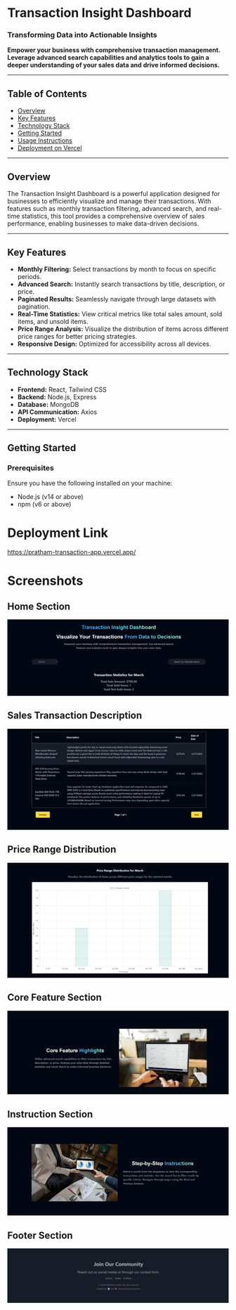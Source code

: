 # Transaction Insight Dashboard

### Transforming Data into Actionable Insights

**Empower your business with comprehensive transaction management. Leverage advanced search capabilities and analytics tools to gain a deeper understanding of your sales data and drive informed decisions.**

---

## Table of Contents

- [Overview](#overview)
- [Key Features](#key-features)
- [Technology Stack](#technology-stack)
- [Getting Started](#getting-started)
- [Usage Instructions](#usage-instructions)
- [Deployment on Vercel](#deployment-on-vercel)
---

## Overview

The Transaction Insight Dashboard is a powerful application designed for businesses to efficiently visualize and manage their transactions. With features such as monthly transaction filtering, advanced search, and real-time statistics, this tool provides a comprehensive overview of sales performance, enabling businesses to make data-driven decisions.

---

## Key Features

- **Monthly Filtering:** Select transactions by month to focus on specific periods.
- **Advanced Search:** Instantly search transactions by title, description, or price.
- **Paginated Results:** Seamlessly navigate through large datasets with pagination.
- **Real-Time Statistics:** View critical metrics like total sales amount, sold items, and unsold items.
- **Price Range Analysis:** Visualize the distribution of items across different price ranges for better pricing strategies.
- **Responsive Design:** Optimized for accessibility across all devices.

---

## Technology Stack

- **Frontend:** React, Tailwind CSS
- **Backend:** Node.js, Express
- **Database:** MongoDB
- **API Communication:** Axios
- **Deployment:** Vercel

---

## Getting Started

### Prerequisites

Ensure you have the following installed on your machine:

- Node.js (v14 or above)
- npm (v6 or above)

# Deployment Link 
https://pratham-transaction-app.vercel.app/

# Screenshots

## Home Section
<div>
      <img src="https://github.com/pratham0709/Roxiler---Assignment/blob/main/src/assets/images/1.png" alt="Project Banner">
</div>

## Sales Transaction Description
<div>
      <img src="https://github.com/pratham0709/Roxiler---Assignment/blob/main/src/assets/images/2.png" alt="Project Banner">
</div>

## Price Range Distribution
<div>
      <img src="https://github.com/pratham0709/Roxiler---Assignment/blob/main/src/assets/images/3.png" alt="Project Banner">
</div>

## Core Feature Section
<div>
      <img src="https://github.com/pratham0709/Roxiler---Assignment/blob/main/src/assets/images/4.png" alt="Project Banner">
</div>

## Instruction Section
<div>
      <img src="https://github.com/pratham0709/Roxiler---Assignment/blob/main/src/assets/images/5.png" alt="Project Banner">
</div>

## Footer Section
<div>
      <img src="https://github.com/pratham0709/Roxiler---Assignment/blob/main/src/assets/images/6.png" alt="Project Banner">
</div>
